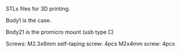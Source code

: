 STLs files for 3D printing.
 
Body1 is the case.

Body21 is the promicro mount (usb type C)

Screws:
M2.3x6mm self-taping screw: 4pcs
M2x4mm screw: 4pcs
